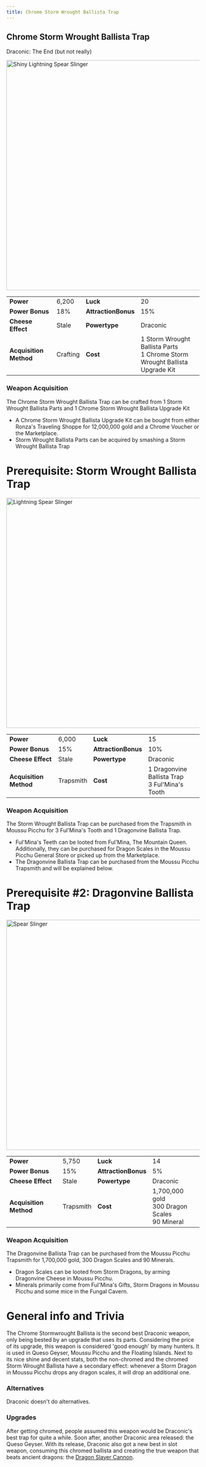 ```yaml
---
title: Chrome Storm Wrought Ballista Trap
---
```


## Chrome Storm Wrought Ballista Trap

Draconic: The End (but not really)

<img src="/assets/images/weapons/cswbt.png" alt="Shiny Lightning Spear Slinger" width="600">

|                        |          |                     |                                                                                 |
| ---------------------- | -------- | ------------------- | ------------------------------------------------------------------------------- |
| **Power**              | 6,200    | **Luck**            | 20                                                                              |
| **Power Bonus**        | 18%      | **AttractionBonus** | 15%                                                                             |
| **Cheese Effect**      | Stale    | **Powertype**       | Draconic                                                                        |
| **Acquisition Method** | Crafting | **Cost**            | 1 Storm Wrought Ballista Parts <br> 1 Chrome Storm Wrought Ballista Upgrade Kit |

### Weapon Acquisition

The Chrome Storm Wrought Ballista Trap can be crafted from 1 Storm Wrought Ballista Parts and 1 Chrome Storm Wrought Ballista Upgrade Kit

- A Chrome Storm Wrought Ballista Upgrade Kit can be bought from either Ronza's Traveling Shoppe for 12,000,000 gold and a Chrome Voucher or the Marketplace.
- Storm Wrought Ballista Parts can be acquired by smashing a Storm Wrought Ballista Trap

# Prerequisite: Storm Wrought Ballista Trap

<img src="/assets/images/weapons/swbt.png" alt="Lightning Spear Slinger" width="600">

|                        |           |                     |                                                    |
| ---------------------- | --------- | ------------------- | -------------------------------------------------- |
| **Power**              | 6,000     | **Luck**            | 15                                                 |
| **Power Bonus**        | 15%       | **AttractionBonus** | 10%                                                |
| **Cheese Effect**      | Stale     | **Powertype**       | Draconic                                           |
| **Acquisition Method** | Trapsmith | **Cost**            | 1 Dragonvine Ballista Trap <br> 3 Ful'Mina's Tooth |

### Weapon Acquisition

The Storm Wrought Ballista Trap can be purchased from the Trapsmith in Moussu Picchu for 3 Ful'Mina's Tooth and 1 Dragonvine Ballista Trap.

- Ful'Mina's Teeth can be looted from Ful'Mina, The Mountain Queen. Additionally, they can be purchased for Dragon Scales in the Moussu Picchu General Store or picked up from the Marketplace.
- The Dragonvine Ballista Trap can be purchased from the Moussu Picchu Trapsmith and will be explained below.

# Prerequisite #2: Dragonvine Ballista Trap

<img src="/assets/images/weapons/dvb.png" alt="Spear Slinger" width="600">

|                        |           |                     |                                                       |
| ---------------------- | --------- | ------------------- | ----------------------------------------------------- |
| **Power**              | 5,750     | **Luck**            | 14                                                    |
| **Power Bonus**        | 15%       | **AttractionBonus** | 5%                                                    |
| **Cheese Effect**      | Stale     | **Powertype**       | Draconic                                              |
| **Acquisition Method** | Trapsmith | **Cost**            | 1,700,000 gold <br> 300 Dragon Scales <br> 90 Mineral |

### Weapon Acquisition

The Dragonvine Ballista Trap can be purchased from the Moussu Picchu Trapsmith for 1,700,000 gold, 300 Dragon Scales and 90 Minerals.

- Dragon Scales can be looted from Storm Dragons, by arming Dragonvine Cheese in Moussu Picchu.
- Minerals primarily come from Ful'Mina's Gifts, Storm Dragons in Moussu Picchu and some mice in the Fungal Cavern.

# General info and Trivia

The Chrome Stormwrought Ballista is the second best Draconic weapon, only being bested by an upgrade that uses its parts. Considering the price of its upgrade, this weapon is considered 'good enough' by many hunters. It is used in Queso Geyser, Moussu Picchu and the Floating Islands.
Next to its nice shine and decent stats, both the non-chromed and the chromed Storm Wrought Ballista have a secondary effect: whenever a Storm Dragon in Moussu Picchu drops any dragon scales, it will drop an additional one.

### Alternatives

Draconic doesn't do alternatives.

### Upgrades

After getting chromed, people assumed this weapon would be Draconic's best trap for quite a while. Soon after, another Draconic area released: the Queso Geyser. With its release, Draconic also got a new best in slot weapon, consuming this chromed ballista and creating the true weapon that beats ancient dragons: the [Dragon Slayer Cannon](/weapons/draconic/dsc).
